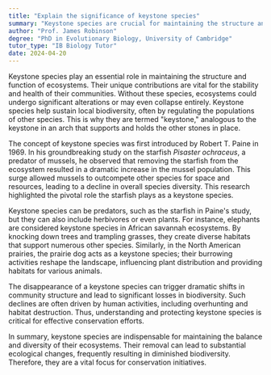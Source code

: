 ```yaml
---
title: "Explain the significance of keystone species"
summary: "Keystone species are crucial for maintaining the structure and function of an ecosystem."
author: "Prof. James Robinson"
degree: "PhD in Evolutionary Biology, University of Cambridge"
tutor_type: "IB Biology Tutor"
date: 2024-04-20
---
```


Keystone species play an essential role in maintaining the structure and function of ecosystems. Their unique contributions are vital for the stability and health of their communities. Without these species, ecosystems could undergo significant alterations or may even collapse entirely. Keystone species help sustain local biodiversity, often by regulating the populations of other species. This is why they are termed "keystone," analogous to the keystone in an arch that supports and holds the other stones in place.

The concept of keystone species was first introduced by Robert T. Paine in 1969. In his groundbreaking study on the starfish *Pisaster ochraceus*, a predator of mussels, he observed that removing the starfish from the ecosystem resulted in a dramatic increase in the mussel population. This surge allowed mussels to outcompete other species for space and resources, leading to a decline in overall species diversity. This research highlighted the pivotal role the starfish plays as a keystone species.

Keystone species can be predators, such as the starfish in Paine's study, but they can also include herbivores or even plants. For instance, elephants are considered keystone species in African savannah ecosystems. By knocking down trees and trampling grasses, they create diverse habitats that support numerous other species. Similarly, in the North American prairies, the prairie dog acts as a keystone species; their burrowing activities reshape the landscape, influencing plant distribution and providing habitats for various animals.

The disappearance of a keystone species can trigger dramatic shifts in community structure and lead to significant losses in biodiversity. Such declines are often driven by human activities, including overhunting and habitat destruction. Thus, understanding and protecting keystone species is critical for effective conservation efforts.

In summary, keystone species are indispensable for maintaining the balance and diversity of their ecosystems. Their removal can lead to substantial ecological changes, frequently resulting in diminished biodiversity. Therefore, they are a vital focus for conservation initiatives.
    